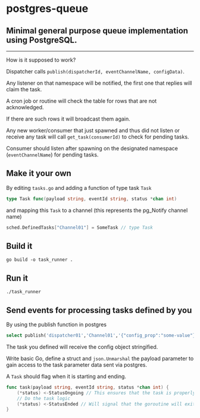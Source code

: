 # postgres-queue

## Minimal general purpose queue implementation using PostgreSQL.

---

How is it supposed to work?

Dispatcher calls `publish(dispatcherId, eventChannelName, configData)`.

Any listener on that namespace will be notified, the first one that replies will claim the task.

A cron job or routine will check the table for rows that are not acknowledged.

If there are such rows it will broadcast them again.

Any new worker/consumer that just spawned and thus did not listen or receive any task will call `get_task(consumerId)` to check for pending tasks.

Consumer should listen after spawning on the designated namespace (`eventChannelName`) for pending tasks.

## Make it your own

By editing `tasks.go` and adding a function of type task `Task`
```go 
type Task func(payload string, eventId string, status *chan int)
```
and mapping this `Task` to a channel (this represents the pg_Notify channel name)
```go
sched.DefinedTasks["Channel01"] = SomeTask // type Task
```

## Build it
`go build -o task_runner .`
## Run it
`./task_runner`

## Send events for processing tasks defined by you

By using the publish function in postgres
```sql
select publish('dispatcher01','Channel01','{"config_prop":"some-value"}');
```
The task you defined will receive the config object stringified.

Write basic Go, define a struct and `json.Unmarshal` the payload parameter to gain access to the task parameter data sent via postgres.

A `Task` should flag when it is starting and ending.

```go
func task(payload string, eventId string, status *chan int) {
    (*status) <-StatusOngoing // This ensures that the task is properly accounted for by the task scheduler
    // Do the task logic
    (*status) <-StatusEnded // Will signal that the goroutine will exit, possibly making room for a standby task to start
}
```
